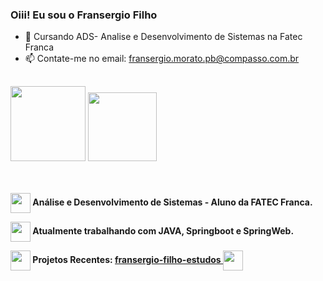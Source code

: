 ### Oiii! Eu sou o Fransergio Filho 

- 🌱 Cursando ADS- Analise e Desenvolvimento de Sistemas na Fatec Franca
- 📫 Contate-me no email: fransergio.morato.pb@compasso.com.br
##
<div>
  <img height="120em" src="https://github-readme-stats.vercel.app/api?username=Fransergio-Filho&show_icons=false&theme=github_dark">
  <img height="110em" src="https://github-readme-stats.vercel.app/api/top-langs/?username=Fransergio-Filho&theme=github_dark&layout=compact">
<div>
 <div>
  <br><br><p><img align="center" src="https://icons.iconarchive.com/icons/ph03nyx/super-mario/32/Retro-Mushroom-Super-3-icon.png" width="32" height="32"><strong> Análise e Desenvolvimento de Sistemas - Aluno da FATEC Franca. </strong></p>
  <p><img align="center" src="https://icons.iconarchive.com/icons/ph03nyx/super-mario/48/Retro-Mushroom-1UP-3-icon.png" width="32" height="32"><strong> 
Atualmente trabalhando com JAVA, Springboot e SpringWeb. <strong></p>
  <p><img align="center" src="https://icons.iconarchive.com/icons/ph03nyx/super-mario/32/Retro-Block-icon.png" width="32" height="32"><strong> Projetos Recentes: </strong>
  <a target="_blank" href="https://github.com/Fransergio-Filho/fransergio-filho-estudos"> fransergio-filho-estudos <img align="center"  src="https://icons.iconarchive.com/icons/ph03nyx/super-mario/32/Retro-Coin-icon.png" width="32" height="32"> </a></p>
</div>
